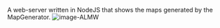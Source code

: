 A web-server written in NodeJS that shows the maps generated by the MapGenerator.
![image-ALMW](https://github.com/user-attachments/assets/ba728d91-ddfd-4965-b0fd-3c04b9a13a67)
